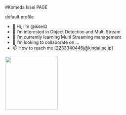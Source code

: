 #Komeda Issei PAGE



default profile
- 👋 Hi, I’m @isseiQ
- 👀 I’m interested in Object Detection and Multi Stream
- 🌱 I’m currently learning Multi Streaming management
- 💞️ I’m looking to collaborate on ...
- 📫 How to reach me [2233340446j@kindai.ac.jp]

<!---
isseiQ/isseiQ is a ✨ special ✨ repository because its `README.md` (this file) appears on your GitHub profile.
You can click the Preview link to take a look at your changes.
--->

<a href="https://github.com/tocoteron">
  <img align="left" height="170px" src="https://github-readme-stats.vercel.app/api/top-langs/?username=tocoteron&layout=compact&theme=dracula" />
</a>
